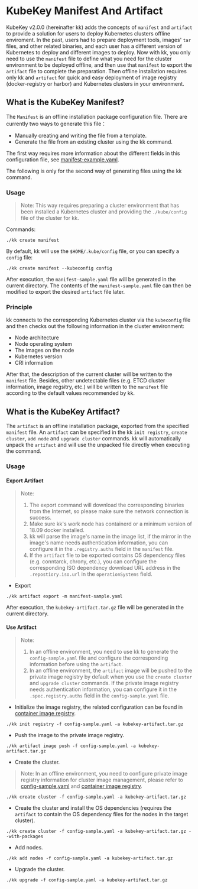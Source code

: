 # KubeKey Manifest And Artifact
KubeKey v2.0.0 (hereinafter kk) adds the concepts of `manifest` and `artifact` to provide a solution for users to deploy Kubernetes clusters offline enviroment. In the past, users had to prepare deployment tools, images' `tar` files, and other related binaries, and each user has a different version of Kubernetes to deploy and different images to deploy. Now with kk, you only need to use the `manifest` file to define what you need for the cluster environment to be deployed offline, and then use that `manifest` to export the `artifact` file to complete the preparation. Then offline installation requires only kk and `artifact` for quick and easy deployment of image registry (docker-registry or harbor) and Kubernetes clusters in your environment.

## What is the KubeKey Manifest?
The `Manifest` is an offline installation package configuration file. There are currently two ways to generate this file：
* Manually creating and writing the file from a template.
* Generate the file from an existing cluster using the kk command.

The first way requires more information about the different fields in this configuration file, see [manifest-example.yaml](./manifest-example.md).

The following is only for the second way of generating files using the kk command.

### Usage
> Note:
> This way requires preparing a cluster environment that has been installed a Kubernetes cluster and providing the `./kube/config` file of the cluster for kk.

Commands:
```
./kk create manifest
```
By default, kk will use the `$HOME/.kube/config` file, or you can specify a `config` file:
```
./kk create manifest --kubeconfig config
```
After execution, the `manifest-sample.yaml` file will be generated in the current directory. The contents of the `manifest-sample.yaml` file can then be modified to export the desired `artifact` file later.

### Principle
kk connects to the corresponding Kubernetes cluster via the `kubeconfig` file and then checks out the following information in the cluster environment:
* Node architecture
* Node operating system
* The images on the node
* Kubernetes version
* CRI information

After that, the description of the current cluster will be written to the `manifest` file. Besides, other undetectable files (e.g. ETCD cluster information, image regsitry, etc.) will be written to the `manifest` file according to the default values recommended by kk.

## What is the KubeKey Artifact?
The `artifact` is an offline installation package, exported from the specified `manifest` file. An `artifact` can be specified in the kk `init registry`, `create cluster`, `add node` and `upgrade cluster` commands. kk will automatically unpack the `artifact` and will use the unpacked file directly when executing the command.

### Usage
#### Export Artifact
> Note:
> 1. The export command will download the corresponding binaries from the Internet, so please make sure the network connection is success.
> 2. Make sure kk's work node has containerd or a minimum version of 18.09 docker installed.
> 3. kk will parse the image's name in the image list, if the mirror in the image's name needs authentication information, you can configure it in the `.registry.auths` field in the `manifest` file.
> 4. If the `artifact` file to be exported contains OS dependency files (e.g. conntarck, chrony, etc.), you can configure the corresponding ISO dependency download URL address in the `.repostiory.iso.url` in the `operationSystems` field.

* Export
```
./kk artifact export -m manifest-sample.yaml
```
After execution, the `kubekey-artifact.tar.gz` file will be generated in the current directory.

#### Use Artifact
> Note:
> 1. In an offline environment, you need to use kk to generate the `config-sample.yaml` file and configure the corresponding information before using the `artifact`.
> 2. In an offline environment, the `artifact` image will be pushed to the private image registry by default when you use the `create cluster` and `upgrade cluster` commands. If the private image registry needs authentication information, you can configure it in the `.spec.registry.auths` field in the `config-sample.yaml` file.

* Initialize the image registry, the related configuration can be found in [container image registry](./registry.md).
 ```
./kk init registry -f config-sample.yaml -a kubekey-artifact.tar.gz
```
* Push the image to the private image registry.
```
./kk artifact image push -f config-sample.yaml -a kubekey-artifact.tar.gz
```
* Create the cluster.
> Note: In an offline environment, you need to configure private image registry information for cluster image management, please refer to [config-sample.yaml](./config-example.md) and [container image registry](./registry.md).

```
./kk create cluster -f config-sample.yaml -a kubekey-artifact.tar.gz
```

* Create the cluster and install the OS dependencies (requires the `artifact` to contain the OS dependency files for the nodes in the target cluster).
```
./kk create cluster -f config-sample.yaml -a kubekey-artifact.tar.gz --with-packages
```
* Add nodes.
```
./kk add nodes -f config-sample.yaml -a kubekey-artifact.tar.gz
```
* Upgrade the cluster.
```
./kk upgrade -f config-sample.yaml -a kubekey-artifact.tar.gz
```